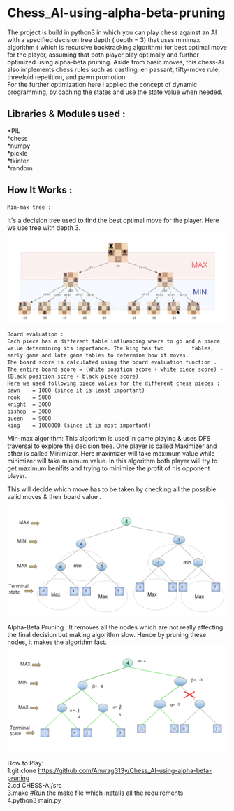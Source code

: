 # Chess_AI-using-alpha-beta-pruning

The project is build in python3 in which you can play chess against an AI with a specified decision tree depth ( depth = 3) that uses minimax algorithm ( which is recursive backtracking algorithm) for best optimal move for the player, assuming that both player play optimally and further optimized using alpha-beta pruning. Aside from basic moves, this chess-Ai also implements chess rules such as castling, en passant, fifty-move rule, threefold repetition, and pawn promotion.<br/> 
   For the further optimization here I applied the concept of dynamic programming, by caching the states and use the state value when needed.

## Libraries & Modules used :
   *PIL<br/> 
   *chess<br/> 
   *numpy<br/> 
   *pickle<br/> 
   *tkinter<br/> 
   *random<br/> 
  
   
## How It Works :
    Min-max tree : 
   It's a decision tree used to find the best optimal move for the player. Here we use tree with depth 3.<br/>
   <img src="https://github.com/Anurag313y/Chess_AI-using-alpha-beta-pruning/blob/master/img/Decision%20Tree.png" width="600"/>
   
    Board evaluation : 
    Each piece has a different table influencing where to go and a piece value determining its importance. The king has two         tables, early game and late game tables to determine how it moves.
    The board score is calculated using the board evaluation function .
    The entire board score = (White position score + white piece score) - (Black position score + black piece score)
    Here we used following piece values for the different chess pieces : 
    pawn    = 1000 (since it is least important)
    rook    = 5000
    knight  = 3000
    bishop  = 3000
    queen   = 9000
    king    = 1000000 (since it is most important)
    
   
   
   Min-max algorithm: 
   This algorithm is used in game playing & uses DFS traversal to explore the decision tree. One player is called Maximizer and    other is called Minimizer. Here maximizer will take maximum value while minimizer will take minimum value. 
   In this algorithm both player will try to get maximum benifits and trying to minimize the profit of his opponent player. 

   This will decide which move has to be taken by checking all the possible valid moves & their board value .
   <img src="https://github.com/Anurag313y/Chess_AI-using-alpha-beta-pruning/blob/master/img/minmax.png" width="600"/>
   
   Alpha-Beta Pruning : 
   It removes all the nodes which are not really affecting the final decision but making algorithm slow. Hence by pruning these    nodes, it makes the algorithm fast.
    <img src="https://github.com/Anurag313y/Chess_AI-using-alpha-beta-pruning/blob/master/img/alphabeta.png" width="600"/>
    
    

   
How to Play:<br/>
    1.git clone https://github.com/Anurag313y/Chess_AI-using-alpha-beta-pruning<br/>
    2.cd CHESS-AI/src<br/>
    3.make    #Run the make file which installs all the requirements<br/>
    4.python3 main.py<br/>
